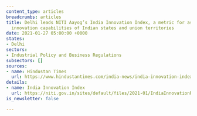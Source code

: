 ```yaml
---
content_type: articles
breadcrumbs: articles
title: Delhi leads NITI Aayog’s India Innovation Index, a metric for assessing the
  innovation capabilities of Indian states and union territories
date: 2021-01-27 05:00:00 +0000
states:
- Delhi
sectors:
- Industrial Policy and Business Regulations
subsectors: []
sources:
- name: Hindustan Times
  url: https://www.hindustantimes.com/india-news/india-innovation-index-ranking-out-karnataka-retains-top-spot-101611132725202.html
details:
- name: India Innovation Index
  url: https://niti.gov.in/sites/default/files/2021-01/IndiaInnovationReport2020Book.pdf
is_newsletter: false

---
```

